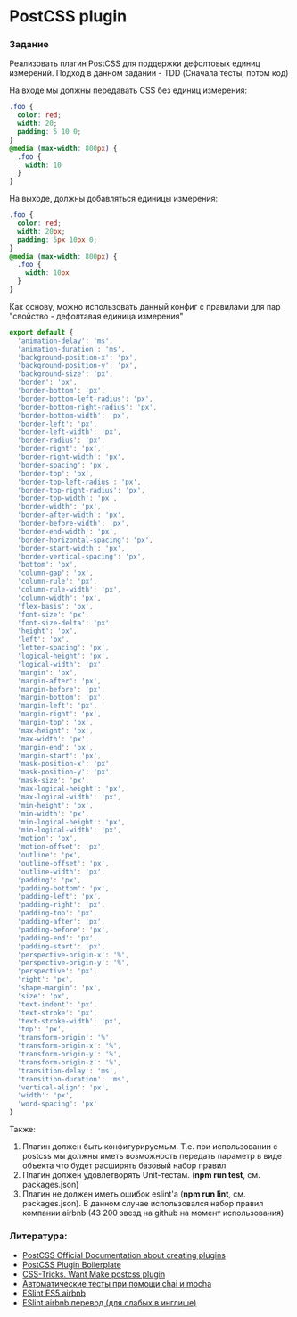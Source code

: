 # PostCSS plugin

### Задание

Реализовать плагин PostCSS для поддержки дефолтовых единиц измерений. Подход в данном задании - TDD (Сначала тесты, потом код)

На входе мы должны передавать CSS без единиц измерения:
`````````````````````css
.foo {
  color: red;
  width: 20;
  padding: 5 10 0;
}
@media (max-width: 800px) {
  .foo {
    width: 10
  }
}
`````````````````````
На выходе, должны добавляться единицы измерения:
`````````````````````css
.foo {
  color: red;
  width: 20px;
  padding: 5px 10px 0;
}
@media (max-width: 800px) {
  .foo {
    width: 10px
  }
}
`````````````````````

Как основу, можно использовать данный конфиг с правилами для пар "свойство - дефолтавая единица измерения"
`````````````````````js
export default {
  'animation-delay': 'ms',
  'animation-duration': 'ms',
  'background-position-x': 'px',
  'background-position-y': 'px',
  'background-size': 'px',
  'border': 'px',
  'border-bottom': 'px',
  'border-bottom-left-radius': 'px',
  'border-bottom-right-radius': 'px',
  'border-bottom-width': 'px',
  'border-left': 'px',
  'border-left-width': 'px',
  'border-radius': 'px',
  'border-right': 'px',
  'border-right-width': 'px',
  'border-spacing': 'px',
  'border-top': 'px',
  'border-top-left-radius': 'px',
  'border-top-right-radius': 'px',
  'border-top-width': 'px',
  'border-width': 'px',
  'border-after-width': 'px',
  'border-before-width': 'px',
  'border-end-width': 'px',
  'border-horizontal-spacing': 'px',
  'border-start-width': 'px',
  'border-vertical-spacing': 'px',
  'bottom': 'px',
  'column-gap': 'px',
  'column-rule': 'px',
  'column-rule-width': 'px',
  'column-width': 'px',
  'flex-basis': 'px',
  'font-size': 'px',
  'font-size-delta': 'px',
  'height': 'px',
  'left': 'px',
  'letter-spacing': 'px',
  'logical-height': 'px',
  'logical-width': 'px',
  'margin': 'px',
  'margin-after': 'px',
  'margin-before': 'px',
  'margin-bottom': 'px',
  'margin-left': 'px',
  'margin-right': 'px',
  'margin-top': 'px',
  'max-height': 'px',
  'max-width': 'px',
  'margin-end': 'px',
  'margin-start': 'px',
  'mask-position-x': 'px',
  'mask-position-y': 'px',
  'mask-size': 'px',
  'max-logical-height': 'px',
  'max-logical-width': 'px',
  'min-height': 'px',
  'min-width': 'px',
  'min-logical-height': 'px',
  'min-logical-width': 'px',
  'motion': 'px',
  'motion-offset': 'px',
  'outline': 'px',
  'outline-offset': 'px',
  'outline-width': 'px',
  'padding': 'px',
  'padding-bottom': 'px',
  'padding-left': 'px',
  'padding-right': 'px',
  'padding-top': 'px',
  'padding-after': 'px',
  'padding-before': 'px',
  'padding-end': 'px',
  'padding-start': 'px',
  'perspective-origin-x': '%',
  'perspective-origin-y': '%',
  'perspective': 'px',
  'right': 'px',
  'shape-margin': 'px',
  'size': 'px',
  'text-indent': 'px',
  'text-stroke': 'px',
  'text-stroke-width': 'px',
  'top': 'px',
  'transform-origin': '%',
  'transform-origin-x': '%',
  'transform-origin-y': '%',
  'transform-origin-z': '%',
  'transition-delay': 'ms',
  'transition-duration': 'ms',
  'vertical-align': 'px',
  'width': 'px',
  'word-spacing': 'px'
}
`````````````````````

Также:

1. Плагин должен быть конфигурируемым. Т.е. при использовании с postcss мы должны иметь возможность передать параметр в виде объекта что будет расширять базовый набор правил
2. Плагин должен удовлетворять Unit-тестам. (**npm run test**, см. packages.json)
3. Плагин не должен иметь ошибок eslint'a (**npm run lint**, см. packages.json). В данном случае использовался набор правил компании airbnb (43 200 звезд на github на момент использования)

### Литература:
- [PostCSS Official Documentation about creating plugins](https://github.com/postcss/postcss/blob/master/docs/writing-a-plugin.md)
- [PostCSS Plugin Boilerplate](https://github.com/postcss/postcss-plugin-boilerplate)
- [CSS-Tricks. Want Make postcss plugin](https://css-tricks.com/want-make-postcss-plugin/)
- [Автоматические тесты при помощи chai и mocha](https://learn.javascript.ru/testing)
- [ESlint ES5 airbnb](https://github.com/airbnb/javascript/tree/es5-deprecated/es5)
- [ESlint airbnb перевод (для слабых в инглише)](https://github.com/uprock/javascript)
